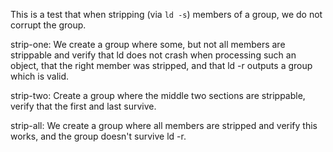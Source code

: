 This is a test that when stripping (via `ld -s`) members of a group, we do not
corrupt the group.

strip-one: We create a group where some, but not all members are strippable
	and verify that ld does not crash when processing such an object, that the
	right member was stripped, and that ld -r outputs a group which is valid.

strip-two: Create a group where the middle two sections are strippable, verify
    that the first and last survive.

strip-all: We create a group where all members are stripped and verify this
    works, and the group doesn't survive ld -r.
